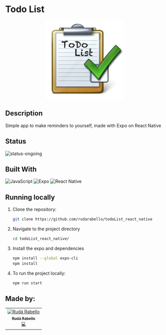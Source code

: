 # Todo List

<p align="center">
  <img  src="assets/to-do-list.png" height="250px"/>
</p>

## Description

Simple app to make reminders to yourself, made with Expo on React Native

## Status

![status-ongoing](https://img.shields.io/badge/status-ongoing-yellow?style=for-the-badge)

## Built With

![JavaScript](https://img.shields.io/badge/javascript-%23323330.svg?style=for-the-badge&logo=javascript&logoColor=%23F7DF1E)
![Expo](https://img.shields.io/badge/expo-1C1E24?style=for-the-badge&logo=expo&logoColor=#D04A37)
![React Native](https://img.shields.io/badge/react_native-%2320232a.svg?style=for-the-badge&logo=react&logoColor=%2361DAFB)

## Running locally

1. Clone the repository:

    ```bash
    git clone https://github.com/rudarabello/todoList_react_native
    ```

2. Navigate to the project directory

    ```bash
    cd todoList_react_native/
    ```

3. Install the expo and dependencies

    ```bash
    npm install --global expo-cli
    npm install
    ```

4. To run the project locally:

    ```bash
    npm run start
    ```

## Made by:

<table>
  <tr>
    <td align="center"><a href="https://www.linkedin.com/in/ruda-rabello-da-silva/"><img src="https://avatars.githubusercontent.com/u/95311365?s=96&v=4" width="80px;" alt="Rudá Rabello"/><br /><sub><b>Rudá Rabello</b></sub></a><br /><a href="https://www.linkedin.com/in/ruda-rabello-da-silva/"title="Code">💻</a></td></td>
</table>
